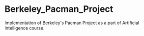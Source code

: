 # Berkeley_Pacman_Project
Implementation of Berkeley's Pacman Project as a part of Artificial Intelligence course.
